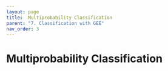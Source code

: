 ```yaml
---
layout: page
title:  Multiprobability Classification
parent: "7. Classification with GEE"
nav_order: 3
---
```


# Multiprobability Classification